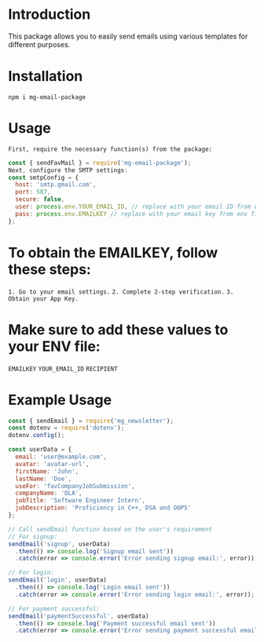 # Introduction

This package allows you to easily send emails using various templates for different purposes.

# Installation

`npm i mg-email-package`

# Usage
`First, require the necessary function(s) from the package:`

```js
const { sendFavMail } = require('mg-email-package');
Next, configure the SMTP settings:
const smtpConfig = {
  host: 'smtp.gmail.com',
  port: 587,
  secure: false,
  user: process.env.YOUR_EMAIL_ID, // replace with your email ID from env file
  pass: process.env.EMAILKEY // replace with your email key from env file
};
```

# To obtain the EMAILKEY, follow these steps:
`1. Go to your email settings.`
`2. Complete 2-step verification.`
`3. Obtain your App Key.`

# Make sure to add these values to your ENV file:
`EMAILKEY`
`YOUR_EMAIL_ID`
`RECIPIENT`

# Example Usage
```js
const { sendEmail } = require('mg_newsletter');
const dotenv = require('dotenv');
dotenv.config();

const userData = {
  email: 'user@example.com',
  avatar: 'avatar-url',
  firstName: 'John',
  lastName: 'Doe',
  useFor: 'favCompanyJobSubmission',
  companyName: 'OLA',
  jobTitle: 'Software Engineer Intern',
  jobDescription: 'Proficiency in C++, DSA and OOPS'
};

// Call sendEmail function based on the user's requirement
// For signup:
sendEmail('signup', userData)
  .then(() => console.log('Signup email sent'))
  .catch(error => console.error('Error sending signup email:', error));

// For login:
sendEmail('login', userData)
  .then(() => console.log('Login email sent'))
  .catch(error => console.error('Error sending login email:', error));

// For payment successful:
sendEmail('paymentSuccessful', userData)
  .then(() => console.log('Payment successful email sent'))
  .catch(error => console.error('Error sending payment successful email:', error));

```

